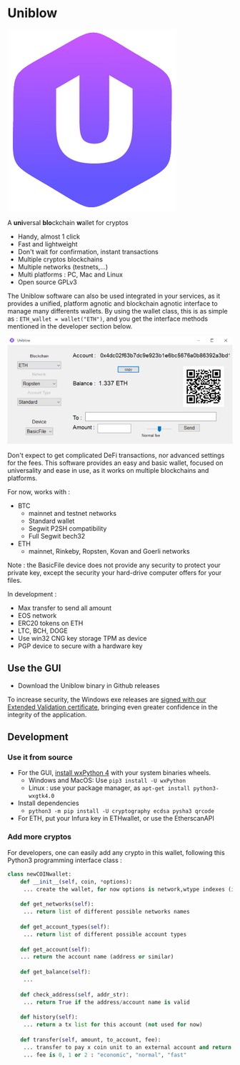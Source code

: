
# Uniblow

![Uniblow logo](uniblow_logo.png)

A **uni**versal **blo**ckchain **w**allet for cryptos

* Handy, almost 1 click
* Fast and lightweight
* Don't wait for confirmation, instant transactions
* Multiple cryptos blockchains
* Multiple networks (testnets,...)
* Multi platforms : PC, Mac and Linux
* Open source GPLv3

The Uniblow software can also be used integrated in your services, as it provides a unified, platform agnotic and blockchain agnotic interface to manage many differents wallets. By using the wallet class, this is as simple as : `ETH_wallet = wallet("ETH")`, and you get the interface methods mentioned in the developer section below.

![Uniblow screenshot](screenshot.png)

Don't expect to get complicated DeFi transactions, nor advanced settings for the fees. This software provides an easy and basic wallet, focused on universality and ease in use, as it works on multiple blockchains and platforms.

For now, works with :

* BTC
    * mainnet and testnet networks
    * Standard wallet
    * Segwit P2SH compatibility
    * Full Segwit bech32
* ETH
    * mainnet, Rinkeby, Ropsten, Kovan and Goerli networks

Note : the BasicFile device does not provide any security to protect your private key, except the security your hard-drive computer offers for your files.

In development :

* Max transfer to send all amount
* EOS network
* ERC20 tokens on ETH
* LTC, BCH, DOGE
* Use win32 CNG key storage TPM as device
* PGP device to secure with a hardware key

## Use the GUI

* Download the Uniblow binary in Github releases

To increase security, the Windows exe releases are [signed with our Extended Validation certificate](https://en.wikipedia.org/wiki/Code_signing#Extended_validation_(EV)_code_signing), bringing even greater confidence in the integrity of
the application.

## Development

### Use it from source

* For the GUI, [install wxPython 4](https://wxpython.org/pages/downloads/) with your system binaries wheels.
    * Windows and MacOS: Use `pip3 install -U wxPython`
    * Linux : use your package manager, as `apt-get install python3-wxgtk4.0`
* Install dependencies
    * `python3 -m pip install -U cryptography ecdsa pysha3 qrcode`
* For ETH, put your Infura key in ETHwallet, or use the EtherscanAPI

### Add more cryptos

For developers, one can easily add any crypto in this wallet, following this Python3 programming interface class :

```Python
class newCOINwallet:
    def __init__(self, coin, *options):
     ... create the wallet, for now options is network,wtype indexes (indexing the list returned by get_networks and get_account_types)

    def get_networks(self):
     ... return list of different possible networks names

    def get_account_types(self):
     ... return list of different possible account types

    def get_account(self):
    ... return the account name (address or similar)

    def get_balance(self):
     ...

    def check_address(self, addr_str):
     ... return True if the address/account name is valid
    
    def history(self):
     ... return a tx list for this account (not used for now)

    def transfer(self, amount, to_account, fee):
     ... transfer to pay x coin unit to an external account and return txid
     ... fee is 0, 1 or 2 : "economic", "normal", "fast"
```